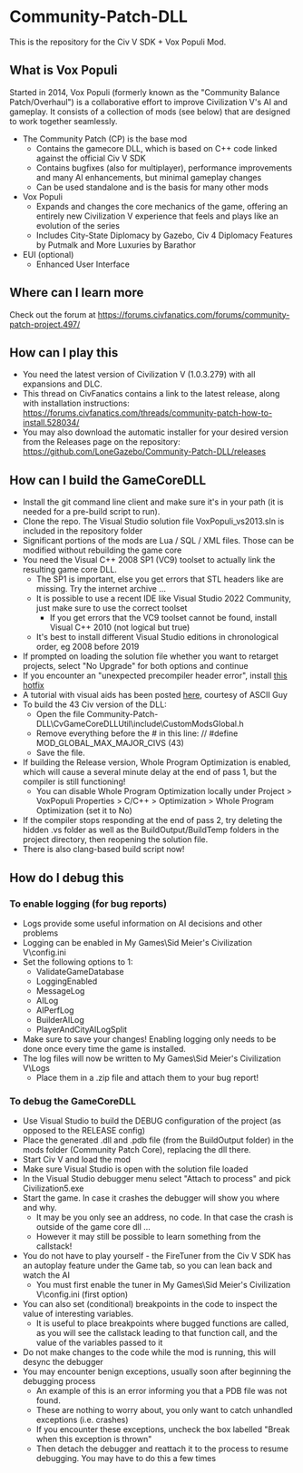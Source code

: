 # Community-Patch-DLL

This is the repository for the Civ V SDK + Vox Populi Mod. 

## What is Vox Populi

Started in 2014, Vox Populi (formerly known as the "Community Balance Patch/Overhaul") is a collaborative effort to improve Civilization V's AI and gameplay. It consists of a collection of mods (see below) that are designed to work together seamlessly.

* The Community Patch (CP) is the base mod
	* Contains the gamecore DLL, which is based on C++ code linked against the official Civ V SDK
    * Contains bugfixes (also for multiplayer), performance improvements and many AI enhancements, but minimal gameplay changes
    * Can be used standalone and is the basis for many other mods
* Vox Populi
	* Expands and changes the core mechanics of the game, offering an entirely new Civilization V experience that feels and plays like an evolution of the series
	* Includes City-State Diplomacy by Gazebo, Civ 4 Diplomacy Features by Putmalk and More Luxuries by Barathor
* EUI (optional)
	* Enhanced User Interface

## Where can I learn more

Check out the forum at https://forums.civfanatics.com/forums/community-patch-project.497/

## How can I play this

* You need the latest version of Civilization V (1.0.3.279) with all expansions and DLC.
* This thread on CivFanatics contains a link to the latest release, along with installation instructions: https://forums.civfanatics.com/threads/community-patch-how-to-install.528034/
* You may also download the automatic installer for your desired version from the Releases page on the repository: https://github.com/LoneGazebo/Community-Patch-DLL/releases

## How can I build the GameCoreDLL

* Install the git command line client and make sure it's in your path (it is needed for a pre-build script to run).
* Clone the repo. The Visual Studio solution file VoxPopuli_vs2013.sln is included in the repository folder
* Significant portions of the mods are Lua / SQL / XML files. Those can be modified without rebuilding the game core
* You need the Visual C++ 2008 SP1 (VC9) toolset to actually link the resulting game core DLL.
  * The SP1 is important, else you get errors that STL headers like <array> are missing. Try the internet archive ...
  * It is possible to use a recent IDE like Visual Studio 2022 Community, just make sure to use the correct toolset
    * If you get errors that the VC9 toolset cannot be found, install Visual C++ 2010 (not logical but true)
  * It's best to install different Visual Studio editions in chronological order, eg 2008 before 2019
* If prompted on loading the solution file whether you want to retarget projects, select "No Upgrade" for both options and continue
* If you encounter an "unexpected precompiler header error", install [this hotfix](http://thehotfixshare.net/board/index.php?autocom=downloads&showfile=11640)
* A tutorial with visual aids has been posted [here](https://forums.civfanatics.com/threads/how-to-compile-the-vox-populi-dll.665916/), courtesy of ASCII Guy
* To build the 43 Civ version of the DLL:
  * Open the file Community-Patch-DLL\CvGameCoreDLLUtil\include\CustomModsGlobal.h
  * Remove everything before the # in this line: // #define MOD_GLOBAL_MAX_MAJOR_CIVS (43)
  * Save the file.
* If building the Release version, Whole Program Optimization is enabled, which will cause a several minute delay at the end of pass 1, but the compiler is still functioning!
  * You can disable Whole Program Optimization locally under Project > VoxPopuli Properties > C/C++ > Optimization > Whole Program Optimization (set it to No)
* If the compiler stops responding at the end of pass 2, try deleting the hidden .vs folder as well as the BuildOutput/BuildTemp folders in the project directory, then reopening the solution file.
* There is also clang-based build script now!

## How do I debug this

### To enable logging (for bug reports)
* Logs provide some useful information on AI decisions and other problems
* Logging can be enabled in My Games\Sid Meier's Civilization V\config.ini
* Set the following options to 1:
  * ValidateGameDatabase
  * LoggingEnabled
  * MessageLog
  * AILog
  * AIPerfLog
  * BuilderAILog
  * PlayerAndCityAILogSplit
* Make sure to save your changes! Enabling logging only needs to be done once every time the game is installed.
* The log files will now be written to My Games\Sid Meier's Civilization V\Logs
  * Place them in a .zip file and attach them to your bug report!

### To debug the GameCoreDLL
* Use Visual Studio to build the DEBUG configuration of the project (as opposed to the RELEASE config)
* Place the generated .dll and .pdb file (from the BuildOutput folder) in the mods folder (Community Patch Core), replacing the dll there.
* Start Civ V and load the mod
* Make sure Visual Studio is open with the solution file loaded
* In the Visual Studio debugger menu select "Attach to process" and pick Civilization5.exe
* Start the game. In case it crashes the debugger will show you where and why.
  * It may be you only see an address, no code. In that case the crash is outside of the game core dll ...
  * However it may still be possible to learn something from the callstack!
* You do not have to play yourself - the FireTuner from the Civ V SDK has an autoplay feature under the Game tab, so you can lean back and watch the AI
  * You must first enable the tuner in My Games\Sid Meier's Civilization V\config.ini (first option)
* You can also set (conditional) breakpoints in the code to inspect the value of interesting variables.
  * It is useful to place breakpoints where bugged functions are called, as you will see the callstack leading to that function call, and the value of the variables passed to it
* Do not make changes to the code while the mod is running, this will desync the debugger
* You may encounter benign exceptions, usually soon after beginning the debugging process
  * An example of this is an error informing you that a PDB file was not found.
  * These are nothing to worry about, you only want to catch unhandled exceptions (i.e. crashes)
  * If you encounter these exceptions, uncheck the box labelled "Break when this exception is thrown"
  * Then detach the debugger and reattach it to the process to resume debugging. You may have to do this a few times
